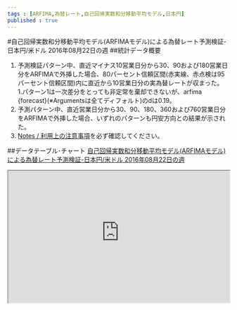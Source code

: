 ```yaml
--- 
tags : [ARFIMA,為替レート,自己回帰実数和分移動平均モデル,日本円] 
published : true
---
```

#自己回帰実数和分移動平均モデル(ARFIMAモデル)による為替レート予測検証-日本円/米ドル 2016年08月22日の週
##統計データ概要
1. 予測検証パターン中、直近マイナス10営業日分から30、90および180営業日分をARFIMAで外挿した場合、80パーセント信頼区間(赤実線、赤点検は95パーセント信頼区間)内に直近から10営業日分の実為替レートが収まった。
1.パターン1は一次差分をとっても非定常を棄却できないが、arfima {forecast}(※Argumentsは全てディフォルト)のdは0.19。
1. 予測パターン中、直近営業日分から30、90、180、360および760営業日分をARFIMAで外挿した場合、いずれのパターンも円安方向との結果が示された。
1. [Notes / 利用上の注意事項](http://olive.saecanet.com/p/note.html)を必ず確認してください。



##データテーブル･チャート
[自己回帰実数和分移動平均モデル(ARFIMAモデル)による為替レート予測検証-日本円/米ドル 2016年08月22日の週](
http://knowledgevault.saecanet.com/charts/am-consulting.co.jp-2016-08-22-00-47-23.html
)

<iframe src="
http://knowledgevault.saecanet.com/charts/am-consulting.co.jp-2016-08-22-00-47-23.html
" width="100%" height="300px"></iframe>